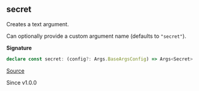 ## secret

Creates a text argument.

Can optionally provide a custom argument name (defaults to `"secret"`).

**Signature**

```ts
declare const secret: (config?: Args.BaseArgsConfig) => Args<Secret>
```

[Source](https://github.com/Effect-TS/effect/tree/main/packages/cli/src/Args.ts#L398)

Since v1.0.0